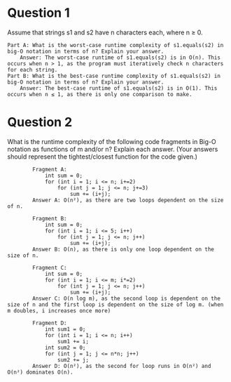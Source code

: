# Question 1
Assume that strings s1 and s2 have n characters each, where n ≥ 0.

	Part A: What is the worst-case runtime complexity of s1.equals(s2) in big-O notation in terms of n? Explain your answer.
		Answer: The worst-case runtime of s1.equals(s2) is in O(n). This occurs when n > 1, as the program must iteratively check n characters for each string.
	Part B: What is the best-case runtime complexity of s1.equals(s2) in big-O notation in terms of n? Explain your answer.
		Answer: The best-case runtime of s1.equals(s2) is in O(1). This occurs when n ≤ 1, as there is only one comparison to make.

# Question 2
What is the runtime complexity of the following code fragments in Big-O
			notation as functions of m and/or n? Explain each answer. (Your answers
			should represent the tightest/closest function for the code given.)
			
			Fragment A: 
				int sum = 0;
				for (int i = 1; i <= n; i+=2)
    				for (int j = 1; j <= n; j+=3)
        				sum += (i+j);
			Answer A: O(n²), as there are two loops dependent on the size of n.
			
			Fragment B:
				int sum = 0;
				for (int i = 1; i <= 5; i++)
    				for (int j = 1; j <= n; j++)
        				sum += (i+j);
			Answer B: O(n), as there is only one loop dependent on the size of n.
			
			Fragment C:
				int sum = 0;
				for (int i = 1; i <= m; i*=2)
    				for (int j = 1; j <= n; j++)
        				sum += (i+j);
			Answer C: O(n log m), as the second loop is dependent on the size of n and the first loop is dependent on the size of log m. (when m doubles, i increases once more)
			
			Fragment D:
				int sum1 = 0;
				for (int i = 1; i <= n; i++)
    				sum1 += i;
				int sum2 = 0;
				for (int j = 1; j <= n*n; j++)
    				sum2 += j;
			Answer D: O(n²), as the second for loop runs in O(n²) and O(n²) dominates O(n).
